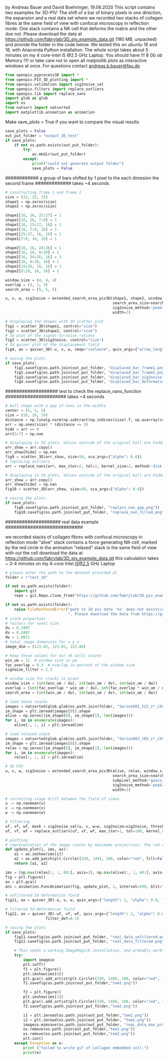by Andreas Bauer and David Boehringer, 19.06.2020
This script contains two examples for 3D-PIV: The shift of a bar of binary pixels in one direction, the expansion
and a real data set where we recorded two stacks of collagen fibres at the same field of view with confocal microscopy
 in reflection mode.  One stack contains a NK cell that deforms the matrix and the other doe not.
Please download the data at https://github.com/fabrylab/3D_piv_example_data.git (180 MB, unpacked) and provide the
folder in the code below.
We tested this on ubuntu 16 and 18, with Anaconda Python installation. The whole script
takes about 5 minutes on my 4 core-intel i5 @2.5 GHz Laptop. You should have !!! 8 Gb ob Memory !!!! or take care not
to open  all matplotlib plots as interactive windows at once.
For questions contact andreas.b.bauer@fau.de



```python
from openpiv.pyprocess3D import *
from openpiv.PIV_3D_plotting import *
from openpiv.validation import sig2noise_val
from openpiv.filters import replace_outliers
from openpiv.lib import replace_nans
import glob as glob
import os
from natsort import natsorted
import matplotlib.animation as animation
```

Make save_plots = True if you want to compare the 
visual results 

```python
save_plots = False
out_put_folder = "output_3D_test"
if save_plots:
    if not os.path.exists(out_put_folder):
        try:
            os.mkdir(out_put_folder)
        except:
            print("could not generate output folder")
            save_plots = False
```

############ a group of bars shifted by 1 pixel to the each dimesion the second frame #############
takes ~4 seconds

```python
# constructing frame 1 and frame 2
size = (32, 32, 32)
shape1 = np.zeros(size)
shape2 = np.zeros(size)
```

```python
shape1[16, 16, 25:27] = 1
shape1[16, 16, 7:9] = 1
shape1[16, 25:27, 16] = 1
shape1[16, 7:9, 16] = 1
shape1[25:27, 16, 16] = 1
shape1[7:9, 16, 16] = 1
```

```python
shape2[16, 16, 24:26] = 1
shape2[16, 16, 8:10] = 1
shape2[16, 24:26, 16] = 1
shape2[16, 8:10, 16] = 1
shape2[24:26, 16, 16] = 1
shape2[8:10, 16, 16] = 1
```


```python
window_size = (4, 4, 4)
overlap = (3, 3, 3)
search_area = (5, 5, 5)
```

```python
u, v, w, sig2noise = extended_search_area_piv3D(shape1, shape2, window_size=window_size, overlap=overlap,
                                                search_area_size=search_area, subpixel_method='gaussian',
                                                sig2noise_method='peak2peak', corr_method="fft",
                                                width=2)
```

```python
# displaying the shapes with 3D scatter plot
fig1 = scatter_3D(shape1, control="size")
fig2 = scatter_3D(shape2, control="size")
# 3d plot of the signal-to-noise rations
fig3 = scatter_3D(sig2noise, control="size")
# 3d quiver plot of the displacement field
fig4, ax = quiver_3D(-u, v, w, cmap="coolwarm", quiv_args={"arrow_length_ratio":0.6})
```

```python
# saving the plots
if save_plots:
    fig1.savefig(os.path.join(out_put_folder, "displaced_bar_frame1.png"))
    fig2.savefig(os.path.join(out_put_folder, "displaced_bar_frame2.png"))
    fig3.savefig(os.path.join(out_put_folder, "displaced_bar_sig2noise.png"))
    fig4.savefig(os.path.join(out_put_folder, "displaced_bar_deformation_field.png"))
```


################### test to check the replace_nans_function ######################
takes ~4 seconds

```python
# ball shape with a gap of nans in the middle
center = (5, 5, 5)
size = (10, 10, 10)
distance = np.linalg.norm(np.subtract(np.indices(size).T, np.asarray(center)), axis=len(center))
arr = np.ones(size) * (distance <= 5)
hide = arr == 0
arr[5:7] = np.nan
```

```python
# displaying in 3d plots. Values outside of the original ball are hidden by setting to nan
arr_show = arr.copy()
arr_show[hide] = np.nan
fig9 = scatter_3D(arr_show, size=50, sca_args={"alpha": 0.6})
# replacing outliers
arr = replace_nans(arr, max_iter=2, tol=2, kernel_size=2, method='disk')
```

```python
# displaying in 3d plots. Values outside of the original ball are hidden by setting to nan
arr_show = arr.copy()
arr_show[hide] = np.nan
fig10 = scatter_3D(arr_show, size=50, sca_args={"alpha": 0.6})
```

```python
# saving the plots
if save_plots:
    fig9.savefig(os.path.join(out_put_folder, "replace_nan_gap.png"))
    fig10.savefig(os.path.join(out_put_folder, "replace_nan_filled.png"))
```

#################### real data example ############################


we recorded stacks of collagen fibres with confocal microscopy in reflection mode
"alive" stack contains a force generating NK-cell, marked by the red circle in the animation
"relaxed" stack is the same field of view with out the cell
download the data at https://github.com/fabrylab/3D_piv_example_data.git
this calculation takes ~ 3-4 minutes on my 4-core Intel i5@2.5 GHz Laptop

```python
# please enter the path to the dataset provided at
folder = r"test_3d"
```

```python
if not os.path.exists(folder): 
    import git 
    repo = git.Repo.clone_from("https://github.com/fabrylab/3D_piv_example_data.git", './test_3d', branch='master')
```

```python
if not os.path.exists(folder):
    raise FileNotFoundError("path to 3d piv data '%s' does not exists\n"
                            ". Please download the data from https://github.com/fabrylab/3D_piv_example_data.git" % folder)
# stack properties
# factors for voxel size
du = 0.2407
dv = 0.2407
dw = 1.0071
# total image dimension for x y z
image_dim = (123.02, 123.02, 122.86)
```

```python
# keep these values for our nk cells stacks
win_um = 12  # window size in µm
fac_overlap = 0.3  # overlap in percent of the window size
signoise_filter = 1.3
```

```python
# window size for stacks in pixel
window_size = (int(win_um / du), int(win_um / dv), int(win_um / dw))
overlap = (int(fac_overlap * win_um / du), int(fac_overlap * win_um / dv), int(fac_overlap * win_um / dw))
search_area = (int(win_um / du), int(win_um / dv), int(win_um / dw))
```

```python
# load tense stacks
images = natsorted(glob.glob(os.path.join(folder, "Series001_t22_z*_ch00.tif")))
im_shape = plt.imread(images[0]).shape
alive = np.zeros((im_shape[0], im_shape[1], len(images)))
for i, im in enumerate(images):
    alive[:, :, i] = plt.imread(im)
```

```python
# load relaxed stack
images = natsorted(glob.glob(os.path.join(folder, "Series003_t05_z*_ch00.tif")))
im_shape = plt.imread(images[0]).shape
relax = np.zeros((im_shape[0], im_shape[1], len(images)))
for i, im in enumerate(images):
    relax[:, :, i] = plt.imread(im)
```

```python
# 3D PIV
u, v, w, sig2noise = extended_search_area_piv3D(alive, relax, window_size=window_size, overlap=overlap,
                                                search_area_size=search_area, dt=(1 / du, 1 / dv, 1 / dw),
                                                subpixel_method='gaussian',
                                                sig2noise_method='peak2peak',
                                                width=2)
```

```python
# correcting stage drift between the field of views
u -= np.nanmean(u)
v -= np.nanmean(v)
w -= np.nanmean(w)
```

```python
# filtering
uf, vf, wf, mask = sig2noise_val(u, v, w=w, sig2noise=sig2noise, threshold=signoise_filter)
uf, vf, wf = replace_outliers(uf, vf, wf, max_iter=1, tol=100, kernel_size=2, method='disk')
```

```python
# plotting
# representation of the image stacks by maximums projections. The red circle marks the position of the cell
def update_plot(i, ims, ax):
    a1 = ax.imshow(ims[i])
    a2 = ax.add_patch(plt.Circle((330, 140), 100, color="red", fill=False))
    return [a1, a2]
```

```python
ims = [np.max(relax[:, :, 60:], axis=2), np.max(alive[:, :, 60:], axis=2)]
fig = plt.figure()
ax = plt.gca()
ani = animation.FuncAnimation(fig, update_plot, 2, interval=200, blit=True, repeat_delay=0, fargs=(ims, ax))
```

```python
# unfiltered 3d deformation field
fig11, ax = quiver_3D(-u, v, w, quiv_args={"length": 2, "alpha": 0.8, "linewidth": 1}, filter_def=0.1)
```

```python
# filtered 3d deformation field
fig12, ax = quiver_3D(-uf, vf, wf, quiv_args={"length": 2, "alpha": 0.8, "linewidth": 1},
                  filter_def=0.1)
```

```python
# saving the plots
if save_plots:
    fig11.savefig(os.path.join(out_put_folder, "real_data_unfiltered.png"))
    fig12.savefig(os.path.join(out_put_folder, "real_data_filtered.png"))

    # This needs a working ImageMagick installation, and probably works only on linux
    try:
        import imageio
        plt.ioff()
        f1 = plt.figure()
        plt.imshow(ims[0])
        plt.gca().add_artist(plt.Circle((330, 140), 100, color="red", fill=False))
        f1.savefig(os.path.join(out_put_folder,"tem1.png"))

        f2 = plt.figure()
        plt.imshow(ims[1])
        plt.gca().add_artist(plt.Circle((330, 140), 100, color="red", fill=False))
        f2.savefig(os.path.join(out_put_folder,"tem2.png"))

        i1 = plt.imread(os.path.join(out_put_folder,"tem1.png"))
        i2 = plt.imread(os.path.join(out_put_folder, "tem2.png"))
        imageio.mimsave(os.path.join(out_put_folder, "reaL_data_max_proj.gif"),[i1,i2], fps=1)
        os.remove(os.path.join(out_put_folder,"tem1.png"))
        os.remove(os.path.join(out_put_folder,"tem2.png"))
        plt.ion()
    except Exception as e:
        print ("failed to write gif of collagen embedded cell:")
        print(e)
```
